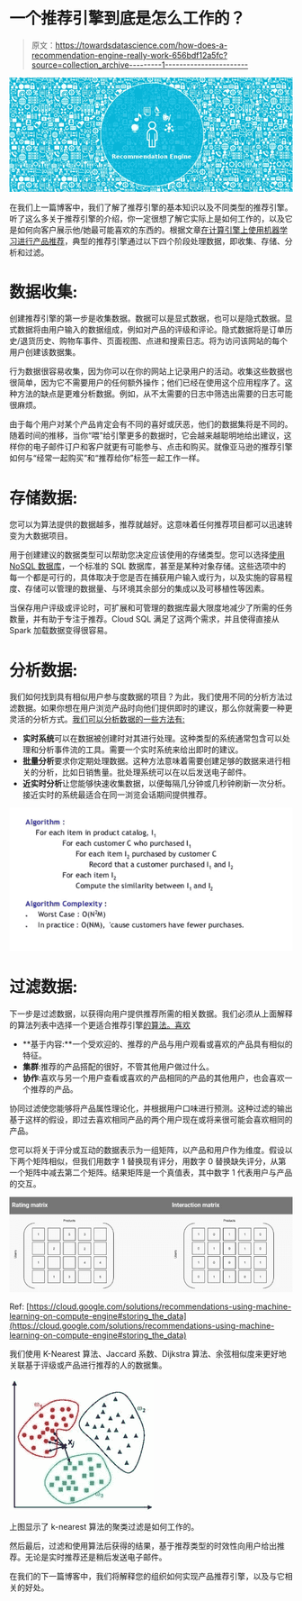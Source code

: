 # 一个推荐引擎到底是怎么工作的？

> 原文：<https://towardsdatascience.com/how-does-a-recommendation-engine-really-work-656bdf12a5fc?source=collection_archive---------1----------------------->

![](img/ddc3ea0aab2d7789349fdc78088514ee.png)

在我们上一篇博客中，我们了解了推荐引擎的基本知识以及不同类型的推荐引擎。听了这么多关于推荐引擎的介绍，你一定很想了解它实际上是如何工作的，以及它是如何向客户展示他/她最可能喜欢的东西的。根据文章[在计算引擎上使用机器学习进行产品推荐](https://cloud.google.com/solutions/recommendations-using-machine-learning-on-compute-engine)，典型的推荐引擎通过以下四个阶段处理数据，即收集、存储、分析和过滤。

# 数据收集:

创建推荐引擎的第一步是收集数据。数据可以是显式数据，也可以是隐式数据。显式数据将由用户输入的数据组成，例如对产品的评级和评论。隐式数据将是订单历史/退货历史、购物车事件、页面视图、点进和搜索日志。将为访问该网站的每个用户创建该数据集。

行为数据很容易收集，因为你可以在你的网站上记录用户的活动。收集这些数据也很简单，因为它不需要用户的任何额外操作；他们已经在使用这个应用程序了。这种方法的缺点是更难分析数据。例如，从不太需要的日志中筛选出需要的日志可能很麻烦。

由于每个用户对某个产品肯定会有不同的喜好或厌恶，他们的数据集将是不同的。随着时间的推移，当你“喂”给引擎更多的数据时，它会越来越聪明地给出建议，这样你的电子邮件订户和客户就更有可能参与、点击和购买。就像亚马逊的推荐引擎如何与“经常一起购买”和“推荐给你”标签一起工作一样。

# 存储数据:

您可以为算法提供的数据越多，推荐就越好。这意味着任何推荐项目都可以迅速转变为大数据项目。

用于创建建议的数据类型可以帮助您决定应该使用的存储类型。您可以选择[使用 NoSQL 数据库](https://www.marutitech.com/nosql-big-data/)，一个标准的 SQL 数据库，甚至是某种对象存储。这些选项中的每一个都是可行的，具体取决于您是否在捕获用户输入或行为，以及实施的容易程度、存储可以管理的数据量、与环境其余部分的集成以及可移植性等因素。

当保存用户评级或评论时，可扩展和可管理的数据库最大限度地减少了所需的任务数量，并有助于专注于推荐。Cloud SQL 满足了这两个需求，并且使得直接从 Spark 加载数据变得很容易。

# 分析数据:

我们如何找到具有相似用户参与度数据的项目？为此，我们使用不同的分析方法过滤数据。如果你想在用户浏览产品时向他们提供即时的建议，那么你就需要一种更灵活的分析方式。[我们可以分析数据的一些方法有:](https://www.marutitech.com/recommendation-engine-benefits/)

*   **实时系统**可以在数据被创建时对其进行处理。这种类型的系统通常包含可以处理和分析事件流的工具。需要一个实时系统来给出即时的建议。
*   **批量分析**要求你定期处理数据。这种方法意味着需要创建足够的数据来进行相关的分析，比如日销售量。批处理系统可以在以后发送电子邮件。
*   **近实时分析**让您能够快速收集数据，以便每隔几分钟或几秒钟刷新一次分析。接近实时的系统最适合在同一浏览会话期间提供推荐。

![](img/ad962edfe404ae69c728e39c292f45fa.png)

# 过滤数据:

下一步是过滤数据，以获得向用户提供推荐所需的相关数据。我们必须从上面解释的算法列表中选择一个更适合推荐引擎[的算法。喜欢](https://www.marutitech.com/recommendation-engine-benefits/)

*   **基于内容:**一个受欢迎的、推荐的产品与用户观看或喜欢的产品具有相似的特征。
*   **集群**:推荐的产品搭配的很好，不管其他用户做过什么。
*   **协作**:喜欢与另一个用户查看或喜欢的产品相同的产品的其他用户，也会喜欢一个推荐的产品。

协同过滤使您能够将产品属性理论化，并根据用户口味进行预测。这种过滤的输出基于这样的假设，即过去喜欢相同产品的两个用户现在或将来很可能会喜欢相同的产品。

您可以将关于评分或互动的数据表示为一组矩阵，以产品和用户作为维度。假设以下两个矩阵相似，但我们用数字 1 替换现有评分，用数字 0 替换缺失评分，从第一个矩阵中减去第二个矩阵。结果矩阵是一个真值表，其中数字 1 代表用户与产品的交互。

![](img/e55ec078d6b381e3fbb79ac98825fe92.png)

Ref: [https://cloud.google.com/solutions/recommendations-using-machine-learning-on-compute-engine#storing_the_data](https://cloud.google.com/solutions/recommendations-using-machine-learning-on-compute-engine#storing_the_data)

我们使用 K-Nearest 算法、Jaccard 系数、Dijkstra 算法、余弦相似度来更好地关联基于评级或产品进行推荐的人的数据集。

![](img/a7f6b5ba872b76ce106b9dff6d5a70e7.png)

上图显示了 k-nearest 算法的聚类过滤是如何工作的。

然后最后，过滤和使用算法后获得的结果，基于推荐类型的时效性向用户给出推荐。无论是实时推荐还是稍后发送电子邮件。

在我们的下一篇博客中，我们将解释您的组织如何实现产品推荐引擎，以及与它相关的好处。